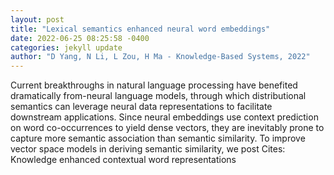```yaml
--- 
layout: post 
title: "Lexical semantics enhanced neural word embeddings" 
date: 2022-06-25 08:25:58 -0400 
categories: jekyll update 
author: "D Yang, N Li, L Zou, H Ma - Knowledge-Based Systems, 2022" 
--- 
```

Current breakthroughs in natural language processing have benefited dramatically from-neural language models, through which distributional semantics can leverage neural data representations to facilitate downstream applications. Since neural embeddings use context prediction on word co-occurrences to yield dense vectors, they are inevitably prone to capture more semantic association than semantic similarity. To improve vector space models in deriving semantic similarity, we post Cites: Knowledge enhanced contextual word representations